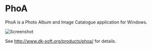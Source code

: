 PhoA
====

PhoA is a Photo Album and Image Catalogue application for Windows.

![Screenshot](http://www.dk-soft.org/img/screens/phoa-browse-mode.png)

See http://www.dk-soft.org/products/phoa/ for details.
